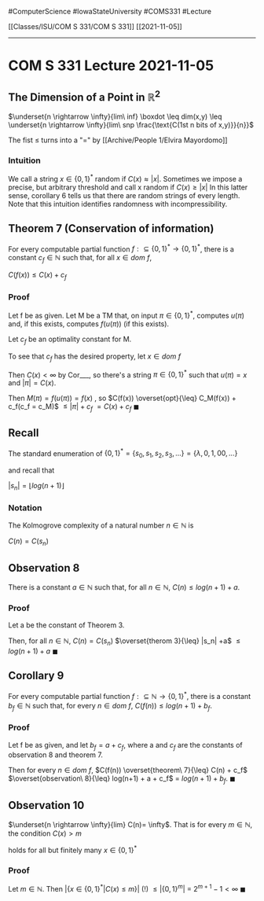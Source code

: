 #ComputerScience  #IowaStateUniversity  #COMS331 
#Lecture

[[Classes/ISU/COM S 331/COM S 331]] [[2021-11-05]]

---

# COM S 331 Lecture 2021-11-05

## The Dimension of a Point in $\mathbb{R}^2$

$\underset{n \rightarrow \infty}{lim\ inf} \boxdot \leq dim(x,y) \leq \underset{n \rightarrow \infty}{lim\ snp \frac{\text{C(1st n bits of x,y)}}{n}}$ 

The fist $\leq$ turns into a "$=$" by [[Archive/People 1/Elvira  Mayordomo]]

### Intuition
 We call a string $x \in \{0,1\}^*$ random if $C(x) \approx |x|$. Sometimes we impose a precise, but arbitrary threshold and call x random if $C(x) \geq |x|$
 In this latter sense, corollary 6 tells us that there are random strings of every length. Note that this intuition identifies randomness with incompressibility. 
 
 ## Theorem 7  (Conservation of information)
 
 For every computable partial function $f: \subseteq \{0,1\}^* \rightarrow \{0,1\}^*$, there is a constant $c_f \in \mathbb{N}$ such that, for all $x \in dom\ f$,
 
 $C(f(x)) \leq C(x) + c_f$
 
 ### Proof
 
 Let f be as given. Let M be a TM that, on input $\pi \in \{0,1\}^*$, computes $u(\pi)$ and, if this exists, computes $f(u(\pi))$ (if this exists).
 
 Let $c_f$ be an optimality constant for M. 
 
 To see that $c_f$ has the desired property, let $x \in dom\ f$
 
 Then $C(x) < \infty$ by Cor___, so there's a string $\pi \in \{0,1\}^*$ such that $u(\pi) = x$ and $|\pi| = C(x)$.
 
 Then
 $M(\pi) = f(u(\pi)) = f(x)$ ,
 so
 $C(f(x)) \overset{opt}{\leq} C_M(f(x)) + c_f(c_f = c_M)$
 $\leq |\pi| + c_f$
 $= C(x) + c_f\ \blacksquare$
 
 ## Recall 
 
 The standard enumeration of $\{0,1\}^* = \{s_0, s_1 , s_2, s_3,...\} = \{\lambda, 0, 1, 00,...\}$
 
 and recall that 
 
 $|s_n| = \lfloor log(n+1) \rfloor$
 
 ### Notation 
 
 The Kolmogrove complexity of a natural number $n \in \mathbb{N}$ is
 
 $C(n) = C(s_n)$
 
 ## Observation 8
 
 There is a constant $a \in \mathbb{N}$ such that, for all $n \in \mathbb{N}$, 
 $C(n) \leq log(n +1) +a$.
 
 ### Proof 
 
 Let a be the constant of Theorem 3. 
 
 Then, for all $n \in \mathbb{N}$, 
 $C(n) = C(s_n)$
 $\overset{therom 3}{\leq} |s_n| +a$
 $\leq log(n+1) + a\ \blacksquare$
 
 ## Corollary 9
 
 For every computable partial function 
 $f: \subseteq \mathbb{N} \rightarrow \{0,1\}^*$, there is a constant $b_f \in \mathbb{N}$ such that, for every $n \in dom\ f$, 
 $C(f(n)) \leq log(n +1) + b_f$.
 
 ### Proof
 
 Let f be as given, and let $b_f = a + c_f$, where a and $c_f$ are the constants of observation 8 and theorem 7. 
 
 Then for every $n \in dom\ f$,
 $C(f(n)) \overset{theorem\ 7}{\leq} C(n) + c_f$
 $\overset{observation\ 8}{\leq} log(n+1) + a + c_f$
 = $log(n + 1) + b_f$. $\blacksquare$
 
 ## Observation 10
 
 $\underset{n \rightarrow \infty}{lim} C(n)= \infty$. That is for every $m \in \mathbb{N}$, the condition 
 $C(x) > m$
 
holds for all but finitely many $x \in \{0,1\}^*$

### Proof

Let $m \in \mathbb{N}$.
Then $|\{x \in \{0,1\}^*| C(x) \leq m\}|$ 
(!) $\leq |\{0,1\}^m|$
= $2^{m+1} -1 < \infty$ $\blacksquare$

